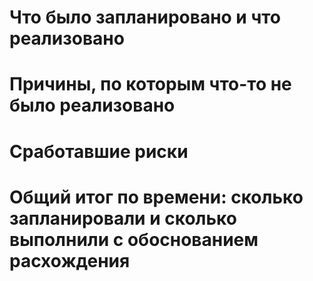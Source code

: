 # Что было запланировано и что реализовано
# Причины, по которым что-то не было реализовано
# Сработавшие риски
# Общий итог по времени: сколько запланировали и сколько выполнили с обоснованием расхождения
